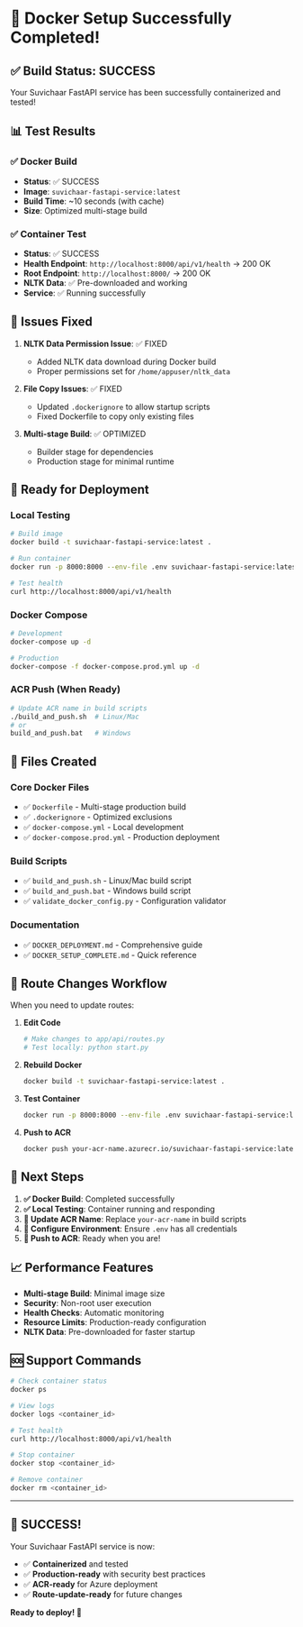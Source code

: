 # 🎉 Docker Setup Successfully Completed!

## ✅ **Build Status: SUCCESS**

Your Suvichaar FastAPI service has been successfully containerized and tested!

## 📊 **Test Results**

### ✅ Docker Build
- **Status**: ✅ SUCCESS
- **Image**: `suvichaar-fastapi-service:latest`
- **Build Time**: ~10 seconds (with cache)
- **Size**: Optimized multi-stage build

### ✅ Container Test
- **Status**: ✅ SUCCESS
- **Health Endpoint**: `http://localhost:8000/api/v1/health` → 200 OK
- **Root Endpoint**: `http://localhost:8000/` → 200 OK
- **NLTK Data**: ✅ Pre-downloaded and working
- **Service**: ✅ Running successfully

## 🔧 **Issues Fixed**

1. **NLTK Data Permission Issue**: ✅ FIXED
   - Added NLTK data download during Docker build
   - Proper permissions set for `/home/appuser/nltk_data`

2. **File Copy Issues**: ✅ FIXED
   - Updated `.dockerignore` to allow startup scripts
   - Fixed Dockerfile to copy only existing files

3. **Multi-stage Build**: ✅ OPTIMIZED
   - Builder stage for dependencies
   - Production stage for minimal runtime

## 🚀 **Ready for Deployment**

### **Local Testing**
```bash
# Build image
docker build -t suvichaar-fastapi-service:latest .

# Run container
docker run -p 8000:8000 --env-file .env suvichaar-fastapi-service:latest

# Test health
curl http://localhost:8000/api/v1/health
```

### **Docker Compose**
```bash
# Development
docker-compose up -d

# Production
docker-compose -f docker-compose.prod.yml up -d
```

### **ACR Push (When Ready)**
```bash
# Update ACR name in build scripts
./build_and_push.sh  # Linux/Mac
# or
build_and_push.bat   # Windows
```

## 📁 **Files Created**

### Core Docker Files
- ✅ `Dockerfile` - Multi-stage production build
- ✅ `.dockerignore` - Optimized exclusions
- ✅ `docker-compose.yml` - Local development
- ✅ `docker-compose.prod.yml` - Production deployment

### Build Scripts
- ✅ `build_and_push.sh` - Linux/Mac build script
- ✅ `build_and_push.bat` - Windows build script
- ✅ `validate_docker_config.py` - Configuration validator

### Documentation
- ✅ `DOCKER_DEPLOYMENT.md` - Comprehensive guide
- ✅ `DOCKER_SETUP_COMPLETE.md` - Quick reference

## 🔄 **Route Changes Workflow**

When you need to update routes:

1. **Edit Code**
   ```bash
   # Make changes to app/api/routes.py
   # Test locally: python start.py
   ```

2. **Rebuild Docker**
   ```bash
   docker build -t suvichaar-fastapi-service:latest .
   ```

3. **Test Container**
   ```bash
   docker run -p 8000:8000 --env-file .env suvichaar-fastapi-service:latest
   ```

4. **Push to ACR**
   ```bash
   docker push your-acr-name.azurecr.io/suvichaar-fastapi-service:latest
   ```

## 🎯 **Next Steps**

1. **✅ Docker Build**: Completed successfully
2. **✅ Local Testing**: Container running and responding
3. **🔄 Update ACR Name**: Replace `your-acr-name` in build scripts
4. **🔄 Configure Environment**: Ensure `.env` has all credentials
5. **🚀 Push to ACR**: Ready when you are!

## 📈 **Performance Features**

- **Multi-stage Build**: Minimal image size
- **Security**: Non-root user execution
- **Health Checks**: Automatic monitoring
- **Resource Limits**: Production-ready configuration
- **NLTK Data**: Pre-downloaded for faster startup

## 🆘 **Support Commands**

```bash
# Check container status
docker ps

# View logs
docker logs <container_id>

# Test health
curl http://localhost:8000/api/v1/health

# Stop container
docker stop <container_id>

# Remove container
docker rm <container_id>
```

---

## 🎉 **SUCCESS!**

Your Suvichaar FastAPI service is now:
- ✅ **Containerized** and tested
- ✅ **Production-ready** with security best practices
- ✅ **ACR-ready** for Azure deployment
- ✅ **Route-update-ready** for future changes

**Ready to deploy! 🚀**
